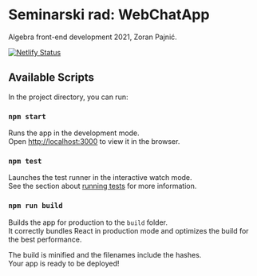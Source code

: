 # Seminarski rad: WebChatApp

Algebra front-end development 2021, Zoran Pajnić.

[![Netlify Status](https://api.netlify.com/api/v1/badges/d17ded68-66b0-44e2-bf97-be15514dc856/deploy-status)](https://app.netlify.com/sites/zopaj63-web-chat-app-react/deploys)

## Available Scripts
In the project directory, you can run:
### `npm start`

Runs the app in the development mode.\
Open [http://localhost:3000](http://localhost:3000) to view it in the browser.

### `npm test`

Launches the test runner in the interactive watch mode.\
See the section about [running tests](https://facebook.github.io/create-react-app/docs/running-tests) for more information.

### `npm run build`

Builds the app for production to the `build` folder.\
It correctly bundles React in production mode and optimizes the build for the best performance.

The build is minified and the filenames include the hashes.\
Your app is ready to be deployed!